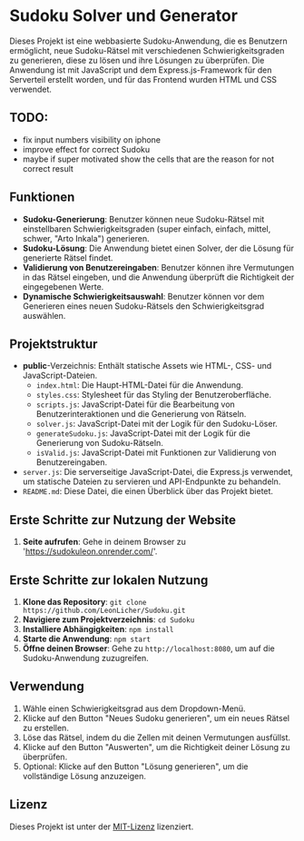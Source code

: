 # Sudoku Solver und Generator

Dieses Projekt ist eine webbasierte Sudoku-Anwendung, die es Benutzern ermöglicht, neue Sudoku-Rätsel mit verschiedenen Schwierigkeitsgraden zu generieren, diese zu lösen und ihre Lösungen zu überprüfen. Die Anwendung ist mit JavaScript und dem Express.js-Framework für den Serverteil erstellt worden, und für das Frontend wurden HTML und CSS verwendet.
## TODO:
- fix input numbers visibility on iphone
- improve effect for correct Sudoku
- maybe if super motivated show the cells that are the reason for not correct result

## Funktionen

- **Sudoku-Generierung**: Benutzer können neue Sudoku-Rätsel mit einstellbaren Schwierigkeitsgraden (super einfach, einfach, mittel, schwer, "Arto Inkala") generieren.
- **Sudoku-Lösung**: Die Anwendung bietet einen Solver, der die Lösung für generierte Rätsel findet.
- **Validierung von Benutzereingaben**: Benutzer können ihre Vermutungen in das Rätsel eingeben, und die Anwendung überprüft die Richtigkeit der eingegebenen Werte.
- **Dynamische Schwierigkeitsauswahl**: Benutzer können vor dem Generieren eines neuen Sudoku-Rätsels den Schwierigkeitsgrad auswählen.

## Projektstruktur

- **public**-Verzeichnis: Enthält statische Assets wie HTML-, CSS- und JavaScript-Dateien.
  - `index.html`: Die Haupt-HTML-Datei für die Anwendung.
  - `styles.css`: Stylesheet für das Styling der Benutzeroberfläche.
  - `scripts.js`: JavaScript-Datei für die Bearbeitung von Benutzerinteraktionen und die Generierung von Rätseln.
  - `solver.js`: JavaScript-Datei mit der Logik für den Sudoku-Löser.
  - `generateSudoku.js`: JavaScript-Datei mit der Logik für die Generierung von Sudoku-Rätseln.
  - `isValid.js`: JavaScript-Datei mit Funktionen zur Validierung von Benutzereingaben.
- `server.js`: Die serverseitige JavaScript-Datei, die Express.js verwendet, um statische Dateien zu servieren und API-Endpunkte zu behandeln.
- `README.md`: Diese Datei, die einen Überblick über das Projekt bietet.

## Erste Schritte zur Nutzung der Website
1. **Seite aufrufen**: Gehe in deinem Browser zu 'https://sudokuleon.onrender.com/'.

## Erste Schritte zur lokalen Nutzung

1. **Klone das Repository**: `git clone https://github.com/LeonLicher/Sudoku.git`
2. **Navigiere zum Projektverzeichnis**: `cd Sudoku`
3. **Installiere Abhängigkeiten**: `npm install`
4. **Starte die Anwendung**: `npm start`
5. **Öffne deinen Browser**: Gehe zu `http://localhost:8080`, um auf die Sudoku-Anwendung zuzugreifen.

## Verwendung

1. Wähle einen Schwierigkeitsgrad aus dem Dropdown-Menü.
2. Klicke auf den Button "Neues Sudoku generieren", um ein neues Rätsel zu erstellen.
3. Löse das Rätsel, indem du die Zellen mit deinen Vermutungen ausfüllst.
4. Klicke auf den Button "Auswerten", um die Richtigkeit deiner Lösung zu überprüfen.
5. Optional: Klicke auf den Button "Lösung generieren", um die vollständige Lösung anzuzeigen.

## Lizenz

Dieses Projekt ist unter der [MIT-Lizenz](LICENSE) lizenziert.


